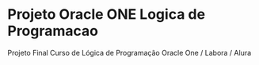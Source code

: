 # Projeto Oracle ONE Logica de Programacao
 Projeto Final Curso de Lógica de Programação Oracle One / Labora / Alura
